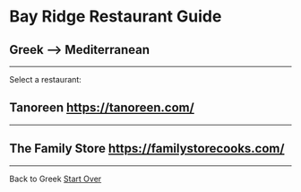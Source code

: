 # Bay Ridge Restaurant Guide
## Greek --> Mediterranean
---
Select a restaurant:
## Tanoreen https://tanoreen.com/
---
## The Family Store https://familystorecooks.com/
---
Back to Greek
[Start Over](European.md)